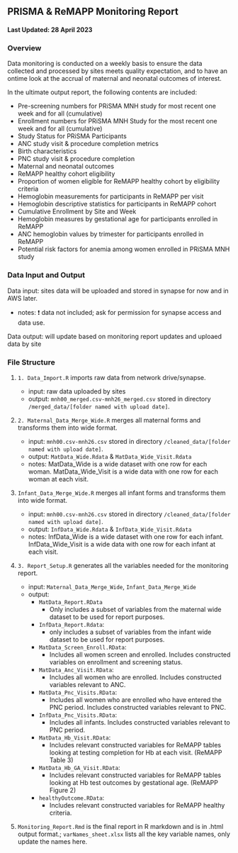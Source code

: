 ## PRISMA & ReMAPP Monitoring Report
#### Last Updated: 28 April 2023


### Overview

Data monitoring is conducted on a weekly basis to ensure the data collected and processed by sites meets quality expectation, 
and to have an ontime look at the accrual of maternal and neonatal outcomes of interest. 

In the ultimate output report, the following contents are included:
- Pre-screening numbers for PRiSMA MNH study for most recent one week and for all (cumulative)
- Enrollment numbers for PRiSMA MNH Study for the most recent one week and for all (cumulative)
- Study Status for PRiSMA Participants
- ANC study visit & procedure completion metrics
- Birth characteristics
- PNC study visit & procedure completion
- Maternal and neonatal outcomes
- ReMAPP healthy cohort eligibility
- Proportion of women eligible for ReMAPP healthy cohort by eligibility criteria
- Hemoglobin measurements for participants in ReMAPP per visit
- Hemoglobin descriptive statistics for participants in ReMAPP cohort
- Cumulative Enrollment by Site and Week
- Hemoglobin measures by gestational age for participants enrolled in ReMAPP
- ANC hemoglobin values by trimester for participants enrolled in ReMAPP
- Potential risk factors for anemia among women enrolled in PRiSMA MNH study

### Data Input and Output

Data input: sites data will be uploaded and stored in synapse for now and in AWS later. 
   - notes: :heavy_exclamation_mark: data not included; ask for permission for synapse access and data use.

Data output: will update based on monitoring report updates and uploaed data by site

### File Structure

1. `1. Data_Import.R` imports raw data from network drive/synapse.
   - input: raw data uploaded by sites
   - output: `mnh00_merged.csv-mnh26_merged.csv` stored in directory `/merged_data/[folder named with upload date]`.
   
2. `2. Maternal_Data_Merge_Wide.R` merges all maternal forms and transforms them into wide format. 
   - input: `mnh00.csv-mnh26.csv` stored in directory `/cleaned_data/[folder named with upload date]`.
   - output: `MatData_Wide.Rdata` & `MatData_Wide_Visit.Rdata`
   - notes: MatData_Wide is a wide dataset with one row for each woman. MatData_Wide_Visit is a wide data with one row for each woman at each visit.
   
3. `Infant_Data_Merge_Wide.R` merges all infant forms and transforms them into wide format. 
   - input: `mnh00.csv-mnh26.csv` stored in directory `/cleaned_data/[folder named with upload date]`.
   - output: `InfData_Wide.Rdata` & `InfData_Wide_Visit.Rdata`
   - notes: InfData_Wide is a wide dataset with one row for each infant. InfData_Wide_Visit is a wide data with one row for each infant at each visit.

4. `3. Report_Setup.R` generates all the variables needed for the monitoring report. 
   - input: `Maternal_Data_Merge_Wide`, `Infant_Data_Merge_Wide`
   - output:
     - `MatData_Report.RData`
         - Only includes a subset of variables from the maternal wide dataset to be used for report purposes.
     - `InfData_Report.Rdata`: 
         - only includes a subset of variables from the infant wide dataset to be used for report purposes. 
     - `MatData_Screen_Enroll.RData`: 
         - Includes all women screen and enrolled. Includes constructed variables on enrollment and screening status.
     - `MatData_Anc_Visit.RData`: 
         - Includes all women who are enrolled. Includes constructed variables relevant to ANC. 
     - `MatData_Pnc_Visits.RData`:
         - Includes all women who are enrolled who have entered the PNC period. Includes constructed variables relevant to PNC.
     - `InfData_Pnc_Visits.RData`: 
         - Includes all infants. Includes constructed variables relevant to PNC period.
     - `MatData_Hb_Visit.RData`: 
         - Includes relevant constructed variables for ReMAPP tables looking at testing completion for Hb at each visit. (ReMAPP Table 3) 
     - `MatData_Hb_GA_Visit.RData`: 
         - Includes relevant constructed variables for ReMAPP tables looking at Hb test outcomes by gestational age. (ReMAPP Figure 2)
     - `healthyOutcome.RData`: 
         - Includes relevant constructed variables for ReMAPP healthy criteria.

6. `Monitoring_Report.Rmd` is the final report in R markdown and is in .html output format.;
`varNames_sheet.xlsx` lists all the key variable names, only update the names here.

